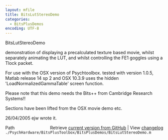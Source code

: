 ```yaml
---
layout: mfile
title: BitsLutStereoDemo
categories:
  - BitsPlusDemos
encoding: UTF-8
---
```


BitsLutStereoDemo

demonstration of displaying a precalculated texture based movie, whilst
separately animating the LUT, and whilst
controlling the FE1 goggles using a Tlock packet.

For use with the OSX version of Psychtoolbox.
tested with version 1.0.5, Matlab release 14 sp 2 and OSX 10.3.9
uses the hidden 'LoadNormalizedGammaTable' screen function.

Please note that this demo needs the Bits++ from Cambridge Research Systems!!

Sections have been lifted from the OSX movie demo etc.

26/04/2005    ejw     wrote it.


<div class="code_header" style="text-align:right;">
  <span style="float:left;">Path&nbsp;&nbsp;</span> <span class="counter">Retrieve <a href=
  "https://raw.github.com/Psychtoolbox-3/Psychtoolbox-3/beta/./PsychHardware/BitsPlusToolbox/BitsPlusDemos/BitsLutStereoDemo.m">current version from GitHub</a> | View <a href=
  "https://github.com/Psychtoolbox-3/Psychtoolbox-3/commits/beta/./PsychHardware/BitsPlusToolbox/BitsPlusDemos/BitsLutStereoDemo.m">changelog</a></span>
</div>
<div class="code">
  <code>./PsychHardware/BitsPlusToolbox/BitsPlusDemos/BitsLutStereoDemo.m</code>
</div>
